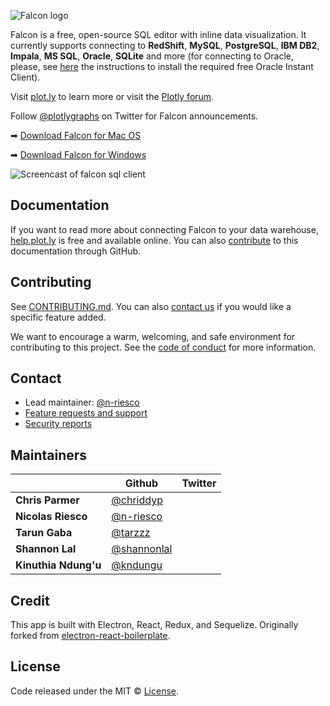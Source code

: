 ![Falcon logo](https://github.com/plotly/falcon-sql-client/raw/master/static/images/falcon-logo-by-plotly-stripe.png)

Falcon is a free, open-source SQL editor with inline data visualization. It currently supports connecting to **RedShift**, **MySQL**, **PostgreSQL**, **IBM DB2**, **Impala**, **MS SQL**, **Oracle**, **SQLite** and more (for connecting to Oracle, please, see [here](https://github.com/plotly/falcon-sql-client/blob/master/ORACLE.md) the instructions to install the required free Oracle Instant Client).

Visit [plot.ly](https://plot.ly/free-sql-client-download) to learn more or visit the [Plotly forum](https://community.plot.ly/c/falcon-sql-client).

Follow [@plotlygraphs](https://twitter.com/plotlygraphs) on Twitter for Falcon announcements.

➡ [Download Falcon for Mac OS](https://plot.ly/free-sql-client-download/)

➡ [Download Falcon for Windows](https://plot.ly/free-sql-client-download/)

![Screencast of falcon sql client](https://github.com/plotly/falcon-sql-client/raw/master/static/images/falcon_hero.gif)

## Documentation

If you want to read more about connecting Falcon to your data warehouse, [help.plot.ly](https://help.plot.ly/database-connectors/) is free and available online. You can also [contribute](https://github.com/plotly/plotly.github.io/tree/master/_posts/connectors) to this documentation through GitHub.

## Contributing

See [CONTRIBUTING.md](https://github.com/plotly/falcon-sql-client/blob/master/CONTRIBUTING.md).
You can also [contact us](https://plot.ly/products/consulting-and-oem/) if you would like a specific feature added.

We want to encourage a warm, welcoming, and safe environment for contributing to this project. See the [code of conduct](CODE_OF_CONDUCT.md) for more information.

## Contact

- Lead maintainer: [@n-riesco](https://github.com/n-riesco)
- [Feature requests and support](https://plot.ly/products/consulting-and-oem/)
- [Security reports](https://help.plot.ly/security/)

## Maintainers

|   | Github | Twitter |
|---|--------|---------|
|**Chris Parmer**| [@chriddyp](https://github.com/chriddyp) | |
|**Nicolas Riesco**| [@n-riesco](https://github.com/n-riesco) | |
|**Tarun Gaba**| [@tarzzz](https://github.com/tarzzz) | |
|**Shannon Lal**| [@shannonlal](https://github.com/shannonlal) | |
|**Kinuthia Ndung'u**| [@kndungu](https://github.com/kndungu) | |

## Credit

This app is built with Electron, React, Redux, and Sequelize.
Originally forked from [electron-react-boilerplate](https://github.com/chentsulin/electron-react-boilerplate).

## License

Code released under the MIT © [License](https://github.com/plotly/falcon-sql-client/blob/master/LICENSE).
